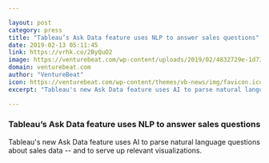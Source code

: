 ```yaml
---

layout: post
category: press
title: "Tableau’s Ask Data feature uses NLP to answer sales questions"
date: 2019-02-13 05:11:45
link: https://vrhk.co/2ByQuO2
image: https://venturebeat.com/wp-content/uploads/2019/02/4832729e-1d73-45cc-8dc0-4ee33c5cb025.png?w=1200&strip=all
domain: venturebeat.com
author: "VentureBeat"
icon: https://venturebeat.com/wp-content/themes/vb-news/img/favicon.ico
excerpt: "Tableau's new Ask Data feature uses AI to parse natural language questions about sales data -- and to serve up relevant visualizations."

---
```


### Tableau’s Ask Data feature uses NLP to answer sales questions

Tableau's new Ask Data feature uses AI to parse natural language questions about sales data -- and to serve up relevant visualizations.